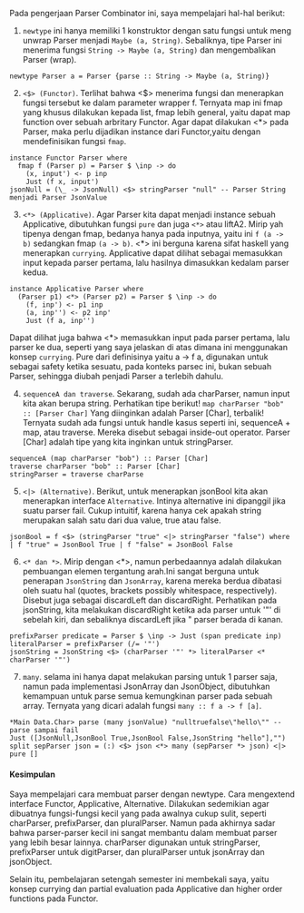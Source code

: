 Pada pengerjaan Parser Combinator ini, saya mempelajari hal-hal berikut:

1. `newtype` ini hanya memiliki 1 konstruktor dengan satu fungsi untuk meng unwrap Parser menjadi `Maybe (a, String)`. Sebaliknya, tipe Parser ini menerima fungsi `String -> Maybe (a, String)` dan mengembalikan Parser (wrap).

```
newtype Parser a = Parser {parse :: String -> Maybe (a, String)}
```

2. `<$> (Functor)`.
   Terlihat bahwa <$> menerima fungsi dan menerapkan fungsi tersebut ke dalam parameter wrapper f. Ternyata map ini fmap yang khusus dilakukan kepada list, fmap lebih general, yaitu dapat map function over sebuah arbritary Functor. Agar dapat dilakukan <\*> pada Parser, maka perlu dijadikan instance dari Functor,yaitu dengan mendefinisikan fungsi `fmap`.

```
instance Functor Parser where
  fmap f (Parser p) = Parser $ \inp -> do
    (x, input') <- p inp
    Just (f x, input')
jsonNull = (\_ -> JsonNull) <$> stringParser "null" -- Parser String menjadi Parser JsonValue
```

3. `<*> (Applicative)`.
   Agar Parser kita dapat menjadi instance sebuah Applicative, dibutuhkan fungsi `pure` dan juga `<*>` atau liftA2. Mirip yah tipenya dengan fmap, bedanya hanya pada inputnya, yaitu ini `f (a -> b)` sedangkan fmap `(a -> b)`. <\*> ini berguna karena sifat haskell yang menerapkan `currying`. Applicative dapat dilihat sebagai memasukkan input kepada parser pertama, lalu hasilnya dimasukkan kedalam parser kedua.

```
instance Applicative Parser where
  (Parser p1) <*> (Parser p2) = Parser $ \inp -> do
    (f, inp') <- p1 inp
    (a, inp'') <- p2 inp'
    Just (f a, inp'')
```

Dapat dilihat juga bahwa <\*> memasukkan input pada parser pertama, lalu parser ke dua, seperti yang saya jelaskan di atas dimana ini menggunakan konsep `currying`.
Pure dari definisinya yaitu a -> f a, digunakan untuk sebagai safety ketika sesuatu, pada konteks parsec ini, bukan sebuah Parser, sehingga diubah penjadi Parser a terlebih dahulu.

4. `sequenceA dan traverse`.
   Sekarang, sudah ada charParser, namun input kita akan berupa string. Perhatikan tipe berikut! `map charParser "bob" :: [Parser Char]` Yang diinginkan adalah Parser [Char], terbalik! Ternyata sudah ada fungsi untuk handle kasus seperti ini, sequenceA + map, atau traverse. Mereka disebut sebagai inside-out operator. Parser [Char] adalah tipe yang kita inginkan untuk stringParser.

```
sequenceA (map charParser "bob") :: Parser [Char]
traverse charParser "bob" :: Parser [Char]
stringParser = traverse charParse
```

5. `<|> (Alternative)`.
   Berikut, untuk menerapkan jsonBool kita akan menerapkan interface `Alternative`. Intinya alternative ini dipanggil jika suatu parser fail. Cukup intuitif, karena hanya cek apakah string merupakan salah satu dari dua value, true atau false.

```
jsonBool = f <$> (stringParser "true" <|> stringParser "false") where | f "true" = JsonBool True | f "false" = JsonBool False
```

6. `<* dan *>`.
   Mirip dengan <\*>, namun perbedaannya adalah dilakukan pembuangan elemen tergantung arah.Ini sangat berguna untuk penerapan `JsonString` dan `JsonArray`, karena mereka berdua dibatasi oleh suatu hal (quotes, brackets possibly whitespace, respectively). Disebut juga sebagai discardLeft dan discardRight. Perhatikan pada jsonString, kita melakukan discardRight ketika ada parser untuk '"' di sebelah kiri, dan sebaliknya discardLeft jika " parser berada di kanan.

```
prefixParser predicate = Parser $ \inp -> Just (span predicate inp)
literalParser = prefixParser (/= '"')
jsonString = JsonString <$> (charParser '"' *> literalParser <* charParser '"')
```

7. `many`.
   selama ini hanya dapat melakukan parsing untuk 1 parser saja, namun pada implementasi JsonArray dan JsonObject, dibutuhkan kemampuan untuk parse semua kemungkinan parser pada sebuah array. Ternyata yang dicari adalah fungsi `many :: f a -> f [a]`.

```
*Main Data.Char> parse (many jsonValue) "nulltruefalse\"hello\"" -- parse sampai fail
Just ([JsonNull,JsonBool True,JsonBool False,JsonString "hello"],"")
split sepParser json = (:) <$> json <*> many (sepParser *> json) <|> pure []
```

#### Kesimpulan

Saya mempelajari cara membuat parser dengan newtype. Cara mengextend interface Functor, Applicative, Alternative. Dilakukan sedemikian agar dibuatnya fungsi-fungsi kecil yang pada awalnya cukup sulit, seperti charParser, prefixParser, dan pluralParser. Namun pada akhirnya sadar bahwa parser-parser kecil ini sangat membantu dalam membuat parser yang lebih besar lainnya. charParser digunakan untuk stringParser, prefixParser untuk digitParser, dan pluralParser untuk jsonArray dan jsonObject.

Selain itu, pembelajaran setengah semester ini membekali saya, yaitu konsep currying dan partial evaluation pada Applicative dan higher order functions pada Functor.
